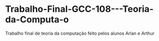 # Trabalho-Final-GCC-108---Teoria-da-Computa-o
Trabalho final de teoria da computação feito pelos alunos Arlan e Arthur
